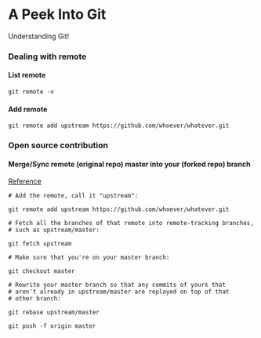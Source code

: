 # A Peek Into Git
Understanding Git! 

### Dealing with remote

#### List remote
```
git remote -v
```
#### Add remote
```
git remote add upstream https://github.com/whoever/whatever.git
```

### Open source contribution

#### Merge/Sync remote (original repo) master into your (forked repo) branch 
[Reference](https://stackoverflow.com/a/7244456/666299)
```
# Add the remote, call it "upstream":

git remote add upstream https://github.com/whoever/whatever.git

# Fetch all the branches of that remote into remote-tracking branches,
# such as upstream/master:

git fetch upstream

# Make sure that you're on your master branch:

git checkout master

# Rewrite your master branch so that any commits of yours that
# aren't already in upstream/master are replayed on top of that
# other branch:

git rebase upstream/master

git push -f origin master
```

